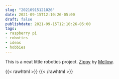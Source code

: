 ```yaml
---
slug: "20210915121026"
date: 2021-09-15T12:10:26-05:00
draft: false
publishdate: 2021-09-15T12:10:26-05:00
tags:
- raspberry pi
- robotics
- ideas
- hobbies
---
```


This is a neat little robotics project. [Zippy](https://www.raspberrypi.org/blog/zippy-the-raspberry-pi-zero-powered-mini-mars-rover/) by [Mellow](https://www.mellowfire.com).

{{< rawhtml >}}
<a href="https://brid.gy/publish/twitter"></a>
{{< /rawhtml >}}
